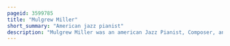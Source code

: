 ```yaml
---
pageid: 3599785
title: "Mulgrew Miller"
short_summary: "American jazz pianist"
description: "Mulgrew Miller was an american Jazz Pianist, Composer, and Educator. As a Child he played in Churches and was influenced by Ramsey Lewis and then oscar Peterson on the Piano. Aspects of their Styles remained in his Playing, but he added the greater harmonic Freedom of Mccoy Tyner and Others in developing as a hard Bop Player and then in creating his own Style, which influenced Others from the 1980s on."
---
```

